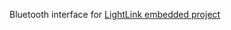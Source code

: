 Bluetooth interface for [LightLink embedded project](https://github.com/tanelitv/IotProject_LightLink)
